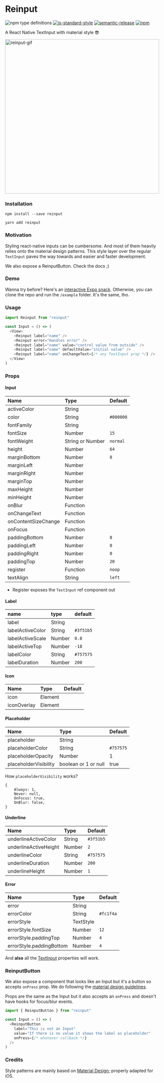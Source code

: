 # Reinput

![npm type definitions](https://img.shields.io/npm/types/typescript)
[![js-standard-style](https://img.shields.io/badge/code%20style-standard-brightgreen.svg)](http://standardjs.com/)
[![semantic-release](https://img.shields.io/badge/%20%20%F0%9F%93%A6%F0%9F%9A%80-semantic--release-e10079.svg)](https://github.com/semantic-release/semantic-release)
[![npm](https://img.shields.io/npm/dm/reinput.svg)](https://www.npmjs.org/package/awesome-badges)

A React Native TextInput with material style 😎

<img alt="reinput-gif" width="500" src="https://user-images.githubusercontent.com/3116899/35905643-224d97fc-0be8-11e8-8a93-9f5e676b487f.gif" />

### Installation

`npm install --save reinput`

`yarn add reinput`

### Motivation

Styling react-native inputs can be cumbersome. And most of them heavily relies
onto the material design patterns. This style layer over the regular `TextInput`
paves the way towards and easier and faster development.

We also expose a ReinputButton. Check the docs ;)

### Demo

Wanna try before? Here's an [interactive Expo snack](https://snack.expo.io/@git/github.com/sospedra/reinput:example).
Otherwise, you can clone the repo and run the `/example` folder. It's the same, tho.

### Usage

```js
import Reinput from "reinput"

const Input = () => (
  <View>
    <Reinput label="name" />
    <Reinput error="Handles error" />
    <Reinput label="name" value="control value from outside" />
    <Reinput label="name" defaultValue="initial value" />
    <Reinput label="name" onChangeText={/* any TextInput prop */} />
  </View>
)
```

### Props

#### Input

| Name                | Type             | Default   |
| :------------------ | :--------------- | :-------- |
| activeColor         | String           |
| color               | String           | `#000000` |
| fontFamily          | String           |
| fontSize            | Number           | `15`      |
| fontWeight          | String or Number | `normal`  |
| height              | Number           | `64`      |
| marginBottom        | Number           | `8`       |
| marginLeft          | Number           |
| marginRight         | Number           |
| marginTop           | Number           |
| maxHeight           | Number           |
| minHeight           | Number           |
| onBlur              | Function         |
| onChangeText        | Function         |
| onContentSizeChange | Function         |
| onFocus             | Function         |
| paddingBottom       | Number           | `8`       |
| paddingLeft         | Number           | `0`       |
| paddingRight        | Number           | `0`       |
| paddingTop          | Number           | `20`      |
| register            | Function         | `noop`    |
| textAlign           | String           | `left`    |

- Register exposes the `TextInput` ref component out

#### Label

| name             | type   | default   |
| :--------------- | :----- | :-------- |
| label            | String |
| labelActiveColor | String | `#3f51b5` |
| labelActiveScale | Number | `0.8`     |
| labelActiveTop   | Number | `-18`     |
| labelColor       | String | `#757575` |
| labelDuration    | Number | `200`     |

#### Icon

| Name        | Type    | Default |
| :---------- | :------ | :------ |
| icon        | Element |
| iconOverlay | Element |

#### Placeholder

| Name                  | Type                 | Default   |
| :-------------------- | :------------------- | :-------- |
| placeholder           | String               |
| placeholderColor      | String               | `#757575` |
| placeholderOpacity    | Number               | 1         |
| placeholderVisibility | boolean or 1 or null | true      |

How `placeholderVisibility` works?

```
{
    Always: 1,
    Never: null,
    OnFocus: true,
    OnBlur: false,
}
```

#### Underline

| Name                  | Type   | Default   |
| :-------------------- | :----- | :-------- |
| underlineActiveColor  | String | `#3f51b5` |
| underlineActiveHeight | Number | `2`       |
| underlineColor        | String | `#757575` |
| underlineDuration     | Number | `200`     |
| underlineHeight       | Number | `1`       |

#### Error

| Name                     | Type      | Default   |
| :----------------------- | :-------- | :-------- |
| error                    | String    |
| errorColor               | String    | `#fc1f4a` |
| errorStyle               | TextStyle |
| errorStyle.fontSize      | Number    | `12`      |
| errorStyle.paddingTop    | Number    | `4`       |
| errorStyle.paddingBottom | Number    | `4`       |

And **also** all the [TextInput](https://facebook.github.io/react-native/docs/textinput.html#props) properties will work.

### ReinputButton

We also expose a component that looks like an Input but it's a button so accepts `onPress` prop.
We do following the [material design guidelines](https://material.io/design/components/text-fields.html).

Props are the same as the Input but it also accepts an `onPress` and doesn't have hooks for focus/blur events.

```js
import { ReinputButton } from "reinput"

const Input = () => (
  <ReinputButton
    label="This is not an Input"
    value="If there is no value it shows the label as placeholder"
    onPress={/* whatever callback */}
  />
)
```

### Credits

Style patterns are mainly based on [Material Design](https://material.io/guidelines/components/text-fields.html#); properly adapted for iOS.
